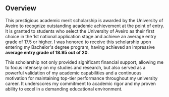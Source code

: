 ## Overview

This prestigious academic merit scholarship is awarded by the University of Aveiro to recognize outstanding academic achievement at the point of entry. It is granted to students who select the University of Aveiro as their first choice in the 1st national application stage and achieve an average entry grade of 17.5 or higher. I was honored to receive this scholarship upon entering my Bachelor's degree program, having achieved an impressive **average entry grade of 18.95 out of 20**.

This scholarship not only provided significant financial support, allowing me to focus intensely on my studies and research, but also served as a powerful validation of my academic capabilities and a continuous motivation for maintaining top-tier performance throughout my university career. It underscores my commitment to academic rigor and my proven ability to excel in a demanding educational environment.